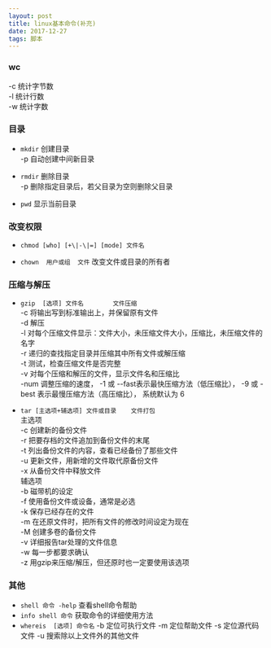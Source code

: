 ```yaml
---
layout: post
title: linux基本命令(补充)
date: 2017-12-27
tags: 脚本
---
```


### wc   
-c     统计字节数   
-l    统计行数   
-w    统计字数     

### 目录     
* `mkdir`    创建目录   
    -p    自动创建中间新目录

* `rmdir`    删除目录      
    -p    删除指定目录后，若父目录为空则删除父目录    

* `pwd`        显示当前目录   

### 改变权限    
* `chmod [who] [+\|-\|=] [mode] 文件名`      

* `chown  用户或组  文件`      改变文件或目录的所有者   

### 压缩与解压   
* `gzip  [选项] 文件名        文件压缩`   
    -c        将输出写到标准输出上，并保留原有文件    
    -d        解压   
    -l        对每个压缩文件显示：文件大小，未压缩文件大小，压缩比，未压缩文件的名字   
    -r        递归的查找指定目录并压缩其中所有文件或解压缩   
    -t        测试，检查压缩文件是否完整    
    -v        对每个压缩和解压的文件，显示文件名和压缩比   
    -num      调整压缩的速度， -1 或 --fast表示最快压缩方法（低压缩比），
            -9 或 -best 表示最慢压缩方法（高压缩比）， 系统默认为 6    
            
* `tar [主选项+辅选项] 文件或目录    文件打包`    
    主选项   
        -c    创建新的备份文件    
        -r    把要存档的文件追加到备份文件的末尾    
        -t    列出备份文件的内容，查看已经备份了那些文件    
        -u    更新文件，用新增的文件取代原备份文件    
        -x    从备份文件中释放文件    
    辅选项    
        -b    磁带机的设定    
        -f    使用备份文件或设备，通常是必选    
        -k    保存已经存在的文件    
        -m    在还原文件时，把所有文件的修改时间设定为现在    
        -M    创建多卷的备份文件   
        -v    详细报告tar处理的文件信息    
        -w    每一步都要求确认   
        -z    用gzip来压缩/解压，但还原时也一定要使用该选项    
    
    
### 其他 
* `shell 命令 -help`   查看shell命令帮助
* `info shell 命令`    获取命令的详细使用方法
* `whereis  [选项] 命令名`
    -b    定位可执行文件
    -m    定位帮助文件
    -s    定位源代码文件
    -u    搜索除以上文件外的其他文件
    